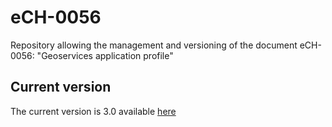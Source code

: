 # eCH-0056

Repository allowing the management and versioning of the document 
eCH-0056: "Geoservices application profile"

## Current version

The current version is 3.0 available [here](https://www.ech.ch/fr/ech/ech-0056/3.0)

